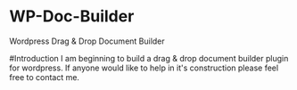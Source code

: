 # WP-Doc-Builder
Wordpress Drag &amp; Drop Document Builder

#Introduction
I am beginning to build a drag & drop document builder plugin for wordpress. If anyone would like to help in it's construction please feel free to contact me.
